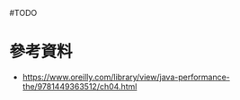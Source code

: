 #TODO 

# 參考資料

- <https://www.oreilly.com/library/view/java-performance-the/9781449363512/ch04.html>
